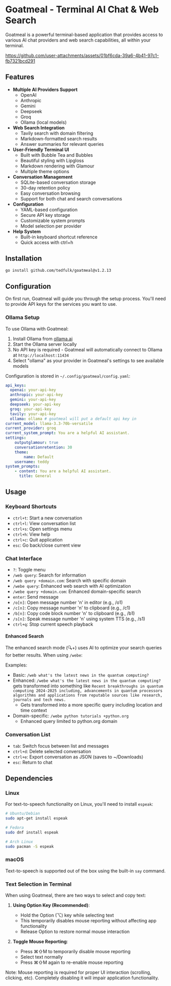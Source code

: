 # Goatmeal - Terminal AI Chat & Web Search

Goatmeal is a powerful terminal-based application that provides access to various AI chat providers and web search capabilities, all within your terminal.

https://github.com/user-attachments/assets/01bf6cda-39a6-4b41-97c1-fb7321bcd291

## Features

- **Multiple AI Providers Support**
  - OpenAI
  - Anthropic
  - Gemini
  - Deepseek
  - Groq
  - Ollama (local models)
- **Web Search Integration**
  - Tavily search with domain filtering
  - Markdown-formatted search results
  - Answer summaries for relevant queries
- **User-Friendly Terminal UI**
  - Built with Bubble Tea and Bubbles
  - Beautiful styling with Lipgloss
  - Markdown rendering with Glamour
  - Multiple theme options
- **Conversation Management**
  - SQLite-based conversation storage
  - 30-day retention policy
  - Easy conversation browsing
  - Support for both chat and search conversations
- **Configuration**
  - YAML-based configuration
  - Secure API key storage
  - Customizable system prompts
  - Model selection per provider
- **Help System**
  - Built-in keyboard shortcut reference
  - Quick access with ctrl+h

## Installation

```bash
go install github.com/tedfulk/goatmeal@v1.2.13
```

## Configuration

On first run, Goatmeal will guide you through the setup process. You'll need to provide API keys for the services you want to use.

### Ollama Setup

To use Ollama with Goatmeal:
1. Install Ollama from [ollama.ai](https://ollama.ai)
2. Start the Ollama server locally
3. No API key is required - Goatmeal will automatically connect to Ollama at `http://localhost:11434`
4. Select "ollama" as your provider in Goatmeal's settings to see available models

Configuration is stored in `~/.config/goatmeal/config.yaml`:

```yaml
api_keys:
  openai: your-api-key
  anthropic: your-api-key
  gemini: your-api-key
  deepseek: your-api-key
  groq: your-api-key
  tavily: your-api-key
  ollama: ollama # goatmeal will put a default api key in
current_model: llama-3.3-70b-versatile
current_provider: groq
current_system_prompt: You are a helpful AI assistant.
settings:
    outputglamour: true
    conversationretention: 30
    theme:
        name: Default
    username: teddy
system_prompts:
    - content: You are a helpful AI assistant.
      title: General
```

## Usage

### Keyboard Shortcuts

- `ctrl+t`: Start a new conversation
- `ctrl+l`: View conversation list
- `ctrl+s`: Open settings menu
- `ctrl+h`: View help
- `ctrl+c`: Quit application
- `esc`: Go back/close current view

### Chat Interface

- `?`: Toggle menu
- `/web query`: Search for information
- `/web query +domain.com`: Search with specific domain
- `/webe query`: Enhanced web search with AI optimization
- `/webe query +domain.com`: Enhanced domain-specific search
- `enter`: Send message
- `/o[n]`: Open message number 'n' in editor (e.g., /o1)
- `/c[n]`: Copy message number 'n' to clipboard (e.g., /c1)
- `/b[n]`: Copy code block number 'n' to clipboard (e.g., /b1)
- `/s[n]`: Speak message number 'n' using system TTS (e.g., /s1)
- `ctrl+q`: Stop current speech playback

#### Enhanced Search

The enhanced search mode (🔍+) uses AI to optimize your search queries for better results. When using `/webe`:

Examples:

- Basic: `/web what's the latest news in the quantum computing?`
- Enhanced: `/webe what's the latest news in the quantum computing?` gets transformed into something like `Recent breakthroughs in quantum computing 2024-2025 including, advancements in quantum processors algorithms and applications from reputable sources like research, journals and tech news.`
  - Gets transformed into a more specific query including location and time context
- Domain-specific: `/webe python tutorials +python.org`
  - Enhanced query limited to python.org domain

### Conversation List

- `tab`: Switch focus between list and messages
- `ctrl+d`: Delete selected conversation
- `ctrl+e`: Export conversation as JSON (saves to ~/Downloads)
- `esc`: Return to chat

## Dependencies

### Linux

For text-to-speech functionality on Linux, you'll need to install `espeak`:

```bash
# Ubuntu/Debian
sudo apt-get install espeak

# Fedora
sudo dnf install espeak

# Arch Linux
sudo pacman -S espeak
```

### macOS

Text-to-speech is supported out of the box using the built-in `say` command.

### Text Selection in Terminal

When using Goatmeal, there are two ways to select and copy text:

1. **Using Option Key (Recommended)**:
   - Hold the Option (⌥) key while selecting text
   - This temporarily disables mouse reporting without affecting app functionality
   - Release Option to restore normal mouse interaction

2. **Toggle Mouse Reporting**:
   - Press ⌘⇧M to temporarily disable mouse reporting
   - Select text normally
   - Press ⌘⇧M again to re-enable mouse reporting

Note: Mouse reporting is required for proper UI interaction (scrolling, clicking, etc).
Completely disabling it will impair application functionality.
